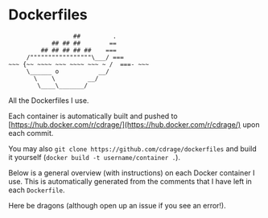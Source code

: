 # Dockerfiles

```
                  ##         .
            ## ## ##        ==
         ## ## ## ## ##    ===
     /"""""""""""""""""\___/ ===
~~~ {~~ ~~~~ ~~~ ~~~~ ~~~ ~ /  ===- ~~~
     \______ o           __/
       \    \         __/
        \____\_______/
```

All the Dockerfiles I use.

Each container is automatically built and pushed to [https://hub.docker.com/r/cdrage/](https://hub.docker.com/r/cdrage/) upon each commit.

You may also `git clone https://github.com/cdrage/dockerfiles` and build it yourself (`docker build -t username/container .`).

Below is a general overview (with instructions) on each Docker container I use. This is automatically generated from the comments that I have left in each `Dockerfile`.

Here be dragons (although open up an issue if you see an error!).
